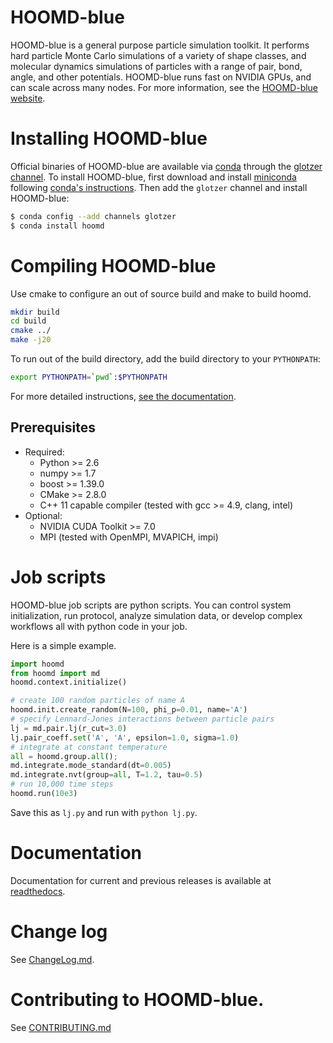 # HOOMD-blue

HOOMD-blue is a general purpose particle simulation toolkit. It performs hard particle Monte Carlo simulations
of a variety of shape classes, and molecular dynamics simulations of particles with a range of pair, bond, angle,
and other potentials. HOOMD-blue runs fast on NVIDIA GPUs, and can scale across
many nodes. For more information, see the [HOOMD-blue website](http://glotzerlab.engin.umich.edu/hoomd-blue).

# Installing HOOMD-blue

Official binaries of HOOMD-blue are available via [conda](http://conda.pydata.org/docs/) through
the [glotzer channel](https://anaconda.org/glotzer).
To install HOOMD-blue, first download and install
[miniconda](http://conda.pydata.org/miniconda.html) following [conda's instructions](http://conda.pydata.org/docs/install/quick.html).
Then add the `glotzer` channel and install HOOMD-blue:

```bash
$ conda config --add channels glotzer
$ conda install hoomd
```

# Compiling HOOMD-blue

Use cmake to configure an out of source build and make to build hoomd.

```bash
mkdir build
cd build
cmake ../
make -j20
```

To run out of the build directory, add the build directory to your `PYTHONPATH`:

```bash
export PYTHONPATH=`pwd`:$PYTHONPATH
```

For more detailed instructions, [see the documentation](http://glotzerlab.engin.umich.edu/hoomd-blue/doc/page_compile_guide.html).

## Prerequisites

 * Required:
     * Python >= 2.6
     * numpy >= 1.7
     * boost >= 1.39.0
     * CMake >= 2.8.0
     * C++ 11 capable compiler (tested with gcc >= 4.9, clang, intel)
 * Optional:
     * NVIDIA CUDA Toolkit >= 7.0
     * MPI (tested with OpenMPI, MVAPICH, impi)

# Job scripts

HOOMD-blue job scripts are python scripts. You can control system initialization, run protocol, analyze simulation data,
or develop complex workflows all with python code in your job.

Here is a simple example.

```python
import hoomd
from hoomd import md
hoomd.context.initialize()

# create 100 random particles of name A
hoomd.init.create_random(N=100, phi_p=0.01, name='A')
# specify Lennard-Jones interactions between particle pairs
lj = md.pair.lj(r_cut=3.0)
lj.pair_coeff.set('A', 'A', epsilon=1.0, sigma=1.0)
# integrate at constant temperature
all = hoomd.group.all();
md.integrate.mode_standard(dt=0.005)
md.integrate.nvt(group=all, T=1.2, tau=0.5)
# run 10,000 time steps
hoomd.run(10e3)
```

Save this as `lj.py` and run with `python lj.py`.

# Documentation

Documentation for current and previous releases is available at [readthedocs](http://hoomd-blue.readthedocs.io).

# Change log

See [ChangeLog.md](ChangeLog.md).

# Contributing to HOOMD-blue.

See [CONTRIBUTING.md](CONTRIBUTING.md)
